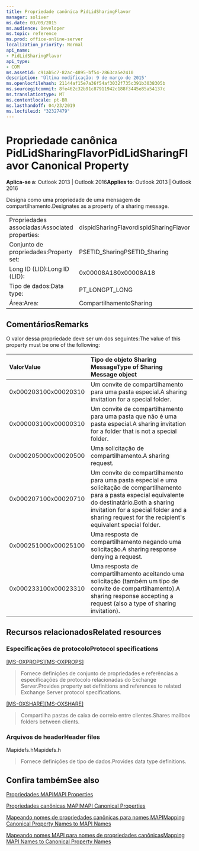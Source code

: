 ```yaml
---
title: Propriedade canônica PidLidSharingFlavor
manager: soliver
ms.date: 03/09/2015
ms.audience: Developer
ms.topic: reference
ms.prod: office-online-server
localization_priority: Normal
api_name:
- PidLidSharingFlavor
api_type:
- COM
ms.assetid: c91ab5c7-82ac-4895-bf54-2863ca5e2410
description: 'Última modificação: 9 de março de 2015'
ms.openlocfilehash: 21144af15e7a36f54af3032f735c391b3038305b
ms.sourcegitcommit: 8fe462c32b91c87911942c188f3445e85a54137c
ms.translationtype: MT
ms.contentlocale: pt-BR
ms.lasthandoff: 04/23/2019
ms.locfileid: "32327479"
---
```

# <a name="pidlidsharingflavor-canonical-property"></a><span data-ttu-id="aa286-103">Propriedade canônica PidLidSharingFlavor</span><span class="sxs-lookup"><span data-stu-id="aa286-103">PidLidSharingFlavor Canonical Property</span></span>

  
  
<span data-ttu-id="aa286-104">**Aplica-se a**: Outlook 2013 | Outlook 2016</span><span class="sxs-lookup"><span data-stu-id="aa286-104">**Applies to**: Outlook 2013 | Outlook 2016</span></span> 
  
<span data-ttu-id="aa286-105">Designa como uma propriedade de uma mensagem de compartilhamento.</span><span class="sxs-lookup"><span data-stu-id="aa286-105">Designates as a property of a sharing message.</span></span>
  
|||
|:-----|:-----|
|<span data-ttu-id="aa286-106">Propriedades associadas:</span><span class="sxs-lookup"><span data-stu-id="aa286-106">Associated properties:</span></span>  <br/> |<span data-ttu-id="aa286-107">dispidSharingFlavor</span><span class="sxs-lookup"><span data-stu-id="aa286-107">dispidSharingFlavor</span></span>  <br/> |
|<span data-ttu-id="aa286-108">Conjunto de propriedades:</span><span class="sxs-lookup"><span data-stu-id="aa286-108">Property set:</span></span>  <br/> |<span data-ttu-id="aa286-109">PSETID_Sharing</span><span class="sxs-lookup"><span data-stu-id="aa286-109">PSETID_Sharing</span></span>  <br/> |
|<span data-ttu-id="aa286-110">Long ID (LID):</span><span class="sxs-lookup"><span data-stu-id="aa286-110">Long ID (LID):</span></span>  <br/> |<span data-ttu-id="aa286-111">0x00008A18</span><span class="sxs-lookup"><span data-stu-id="aa286-111">0x00008A18</span></span>  <br/> |
|<span data-ttu-id="aa286-112">Tipo de dados:</span><span class="sxs-lookup"><span data-stu-id="aa286-112">Data type:</span></span>  <br/> |<span data-ttu-id="aa286-113">PT_LONG</span><span class="sxs-lookup"><span data-stu-id="aa286-113">PT_LONG</span></span>  <br/> |
|<span data-ttu-id="aa286-114">Área:</span><span class="sxs-lookup"><span data-stu-id="aa286-114">Area:</span></span>  <br/> |<span data-ttu-id="aa286-115">Compartilhamento</span><span class="sxs-lookup"><span data-stu-id="aa286-115">Sharing</span></span>  <br/> |
   
## <a name="remarks"></a><span data-ttu-id="aa286-116">Comentários</span><span class="sxs-lookup"><span data-stu-id="aa286-116">Remarks</span></span>

<span data-ttu-id="aa286-117">O valor dessa propriedade deve ser um dos seguintes:</span><span class="sxs-lookup"><span data-stu-id="aa286-117">The value of this property must be one of the following:</span></span>
  
|<span data-ttu-id="aa286-118">**Valor**</span><span class="sxs-lookup"><span data-stu-id="aa286-118">**Value**</span></span>|<span data-ttu-id="aa286-119">**Tipo de objeto Sharing Message**</span><span class="sxs-lookup"><span data-stu-id="aa286-119">**Type of Sharing Message object**</span></span>|
|:-----|:-----|
|<span data-ttu-id="aa286-120">0x00020310</span><span class="sxs-lookup"><span data-stu-id="aa286-120">0x00020310</span></span>  <br/> |<span data-ttu-id="aa286-121">Um convite de compartilhamento para uma pasta especial.</span><span class="sxs-lookup"><span data-stu-id="aa286-121">A sharing invitation for a special folder.</span></span>  <br/> |
|<span data-ttu-id="aa286-122">0x00000310</span><span class="sxs-lookup"><span data-stu-id="aa286-122">0x00000310</span></span>  <br/> |<span data-ttu-id="aa286-123">Um convite de compartilhamento para uma pasta que não é uma pasta especial.</span><span class="sxs-lookup"><span data-stu-id="aa286-123">A sharing invitation for a folder that is not a special folder.</span></span>  <br/> |
|<span data-ttu-id="aa286-124">0x00020500</span><span class="sxs-lookup"><span data-stu-id="aa286-124">0x00020500</span></span>  <br/> |<span data-ttu-id="aa286-125">Uma solicitação de compartilhamento.</span><span class="sxs-lookup"><span data-stu-id="aa286-125">A sharing request.</span></span>  <br/> |
|<span data-ttu-id="aa286-126">0x00020710</span><span class="sxs-lookup"><span data-stu-id="aa286-126">0x00020710</span></span>  <br/> |<span data-ttu-id="aa286-127">Um convite de compartilhamento para uma pasta especial e uma solicitação de compartilhamento para a pasta especial equivalente do destinatário.</span><span class="sxs-lookup"><span data-stu-id="aa286-127">Both a sharing invitation for a special folder and a sharing request for the recipient's equivalent special folder.</span></span>  <br/> |
|<span data-ttu-id="aa286-128">0x00025100</span><span class="sxs-lookup"><span data-stu-id="aa286-128">0x00025100</span></span>  <br/> |<span data-ttu-id="aa286-129">Uma resposta de compartilhamento negando uma solicitação.</span><span class="sxs-lookup"><span data-stu-id="aa286-129">A sharing response denying a request.</span></span>  <br/> |
|<span data-ttu-id="aa286-130">0x00023310</span><span class="sxs-lookup"><span data-stu-id="aa286-130">0x00023310</span></span>  <br/> |<span data-ttu-id="aa286-131">Uma resposta de compartilhamento aceitando uma solicitação (também um tipo de convite de compartilhamento).</span><span class="sxs-lookup"><span data-stu-id="aa286-131">A sharing response accepting a request (also a type of sharing invitation).</span></span>  <br/> |
   
## <a name="related-resources"></a><span data-ttu-id="aa286-132">Recursos relacionados</span><span class="sxs-lookup"><span data-stu-id="aa286-132">Related resources</span></span>

### <a name="protocol-specifications"></a><span data-ttu-id="aa286-133">Especificações de protocolo</span><span class="sxs-lookup"><span data-stu-id="aa286-133">Protocol specifications</span></span>

<span data-ttu-id="aa286-134">[[MS-OXPROPS]](https://msdn.microsoft.com/library/f6ab1613-aefe-447d-a49c-18217230b148%28Office.15%29.aspx)</span><span class="sxs-lookup"><span data-stu-id="aa286-134">[[MS-OXPROPS]](https://msdn.microsoft.com/library/f6ab1613-aefe-447d-a49c-18217230b148%28Office.15%29.aspx)</span></span>
  
> <span data-ttu-id="aa286-135">Fornece definições de conjunto de propriedades e referências a especificações de protocolo relacionadas do Exchange Server.</span><span class="sxs-lookup"><span data-stu-id="aa286-135">Provides property set definitions and references to related Exchange Server protocol specifications.</span></span>
    
<span data-ttu-id="aa286-136">[[MS-OXSHARE]](https://msdn.microsoft.com/library/e4e5bd27-d5e0-43f9-a6ea-550876724f3d%28Office.15%29.aspx)</span><span class="sxs-lookup"><span data-stu-id="aa286-136">[[MS-OXSHARE]](https://msdn.microsoft.com/library/e4e5bd27-d5e0-43f9-a6ea-550876724f3d%28Office.15%29.aspx)</span></span>
  
> <span data-ttu-id="aa286-137">Compartilha pastas de caixa de correio entre clientes.</span><span class="sxs-lookup"><span data-stu-id="aa286-137">Shares mailbox folders between clients.</span></span>
    
### <a name="header-files"></a><span data-ttu-id="aa286-138">Arquivos de header</span><span class="sxs-lookup"><span data-stu-id="aa286-138">Header files</span></span>

<span data-ttu-id="aa286-139">Mapidefs.h</span><span class="sxs-lookup"><span data-stu-id="aa286-139">Mapidefs.h</span></span>
  
> <span data-ttu-id="aa286-140">Fornece definições de tipo de dados.</span><span class="sxs-lookup"><span data-stu-id="aa286-140">Provides data type definitions.</span></span>
    
## <a name="see-also"></a><span data-ttu-id="aa286-141">Confira também</span><span class="sxs-lookup"><span data-stu-id="aa286-141">See also</span></span>



[<span data-ttu-id="aa286-142">Propriedades MAPI</span><span class="sxs-lookup"><span data-stu-id="aa286-142">MAPI Properties</span></span>](mapi-properties.md)
  
[<span data-ttu-id="aa286-143">Propriedades canônicas MAPI</span><span class="sxs-lookup"><span data-stu-id="aa286-143">MAPI Canonical Properties</span></span>](mapi-canonical-properties.md)
  
[<span data-ttu-id="aa286-144">Mapeando nomes de propriedades canônicas para nomes MAPI</span><span class="sxs-lookup"><span data-stu-id="aa286-144">Mapping Canonical Property Names to MAPI Names</span></span>](mapping-canonical-property-names-to-mapi-names.md)
  
[<span data-ttu-id="aa286-145">Mapeando nomes MAPI para nomes de propriedades canônicas</span><span class="sxs-lookup"><span data-stu-id="aa286-145">Mapping MAPI Names to Canonical Property Names</span></span>](mapping-mapi-names-to-canonical-property-names.md)

